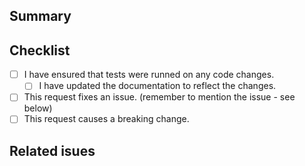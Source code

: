## Summary

<!-- A quick summary of this pull request, to tell us what it is about. Does it fix any issues? -->

## Checklist

<!-- Put an X incide [ ] to check it. E.g.: [x] -->

- [ ] I have ensured that tests were runned on any code changes.
    - [ ] I have updated the documentation to reflect the changes.
- [ ] This request fixes an issue. (remember to mention the issue - see below)
- [ ] This request causes a breaking change. 

## Related isues

<!-- 
To mention an issue, use `#issue-id`. 
To mention another pull request, use `!pull-request-id`.
-->
